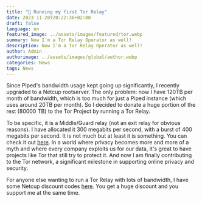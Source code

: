 ```yaml
---
title: "🧅 Running my first Tor Relay"
date: 2023-11-28T20:22:36+02:00
draft: false
language: en
featured_image: ../assets/images/featured/tor.webp
summary: Now I'm a Tor Relay Operator as well!
description: Now I'm a Tor Relay Operator as well!
author: Admin
authorimage: ../assets/images/global/author.webp
categories: News
tags: News
---
```


Since Piped's bandwidth usage kept going up significantly, I recently upgraded to a Netcup rootserver. The only problem: now I have 120TB per month of bandwidth, which is too much for just a Piped instance (which uses around 20TB per month). So I decided to donate a huge portion of the rest (80000 TB) to the Tor Project by running a Tor Relay. 

To be specific, it is a Middle/Guard relay (not an exit relay for obvious reasons). I have allocated it 300 megabits per second, with a burst of 400 megabits per second. It is not much but at least it is something. You can check it out [here](https://metrics.torproject.org/rs.html#details/6C336E553CC7E0416EBC8577A7289349B757F6C3). In a world where privacy becomes more and more of a myth and where every company exploits us for our data, it's great to have projects like Tor that still try to protect it. And now I am finally contributing to the Tor network, a significant milestone in supporting online privacy and security.

For anyone else wanting to run a Tor Relay with lots of bandwidth, I have some Netcup discount codes [here](https://r4fo.com/donate/#vouchers). You get a huge discount and you support me at the same time.